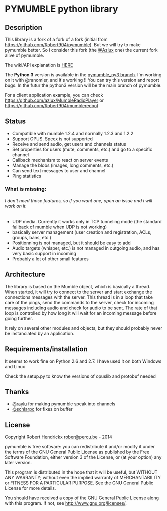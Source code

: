 PYMUMBLE python library
=======================

Description
-----------

This library is a fork of a fork of a fork (initial from https://github.com/Robert904/pymumble). But we will try to make pymumble better. So i consider this fork (the [@Azlux](https://github.com/azlux/pymumble) one) the current fork alive of pymumble.

The wiki/API explanation is [HERE](API.md)

The **Python 3** version is available in the [pymumble_py3 branch](https://github.com/azlux/pymumble/tree/pymumble_py3). I'm working on it with @ranomier, and it's working !! You can try this version and report bugs. In the futur the python3 version will be the main branch of pymumble.

For a client application example, you can check https://github.com/azlux/MumbleRadioPlayer or https://github.com/Robert904/mumblerecbot

Status
------
- Compatible with mumble 1.2.4 and normally 1.2.3 and 1.2.2
- Support OPUS. Speex is not supported
- Receive and send audio, get users and channels status
- Set properties for users (mute, comments, etc.) and go to a specific channel
- Callback mechanism to react on server events
- Manage the blobs (images, long comments, etc.)
- Can send text messages to user and channel
- Ping statistics

### What is missing:
###### I don't need those features, so if you want one, open an issue and i will work on it.
- UDP media.  Currently it works only in TCP tunneling mode (the standard fallback of mumble when UDP is not working)
- basically server management (user creation and registration, ACLs, groups, bans, etc.)
- Positionning is not managed, but it should be easy to add
- Audio targets (whisper, etc.) is not managed in outgoing audio, and has very basic support in incoming
- Probably a lot of other small features

Architecture
------------
The library is based on the Mumble object, which is basically a thread.  When started, it will try
to connect to the server and start exchange the connections messages with the server.
This thread is in a loop that take care of the pings, send the commands to the server,
check for incoming messages including audio and check for audio to be sent.
The rate of that loop is controlled by how long it will wait for an incoming message before going further.

It rely on several other modules and objects, but they should probably never be instanciated by an application.

Requirements/installation
-------------------------
It seems to work fine on Python 2.6 and 2.7.
I have used it on both Windows and Linux

Check the setup.py to know the versions of opuslib and protobuf needed

Thanks
-----------
- [@raylu](https://github.com/raylu) for making pymumble speak into channels
- [@schlarpc](https://github.com/schlarpc) for fixes on buffer


License
-------
Copyright Robert Hendrickx <rober@percu.be> - 2014

pymumble is free software: you can redistribute it and/or modify
it under the terms of the GNU General Public License as published by
the Free Software Foundation, either version 3 of the License, or
(at your option) any later version.

This program is distributed in the hope that it will be useful,
but WITHOUT ANY WARRANTY; without even the implied warranty of
MERCHANTABILITY or FITNESS FOR A PARTICULAR PURPOSE.  See the
GNU General Public License for more details.

You should have received a copy of the GNU General Public License
along with this program.  If not, see <http://www.gnu.org/licenses/>.
